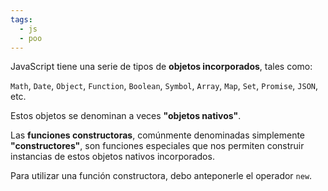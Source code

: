 ```yaml
---
tags:
  - js
  - poo
---
```

JavaScript tiene una serie de tipos de **objetos incorporados**, tales como:

`Math`, `Date`, `Object`, `Function`, `Boolean`, `Symbol`, `Array`, `Map`, `Set`, `Promise`, `JSON`, etc.

Estos objetos se denominan a veces **"objetos nativos"**.

Las **funciones constructoras**, comúnmente denominadas simplemente **"constructores"**, son funciones especiales que nos permiten construir instancias de estos objetos nativos incorporados. 

Para utilizar una función constructora, debo anteponerle el operador `new`.
